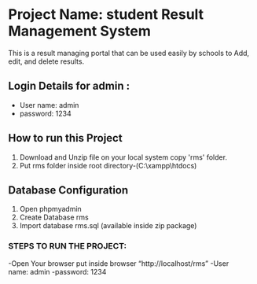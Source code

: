 # Project Name: student Result Management System
This is a result managing portal that can be used easily by schools to Add, edit, and delete results.

## Login Details for admin :
- User name: admin
- password: 1234

## How to run this Project

1. Download and Unzip file on your local system copy 'rms' folder.
2. Put rms folder inside root directory-(C:\xampp\htdocs)

## Database Configuration

1. Open phpmyadmin
2. Create Database rms
3. Import database rms.sql (available inside zip package)


### STEPS TO RUN THE PROJECT:
-Open Your browser put inside browser “http://localhost/rms”
-User name: admin
-password: 1234